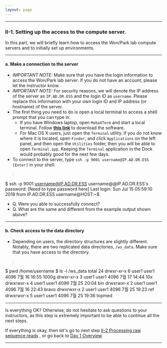 ```yaml
---
layout: page
---
```


--- 

### II-1. Setting up the access to the compute server.

In this part, we will briefly learn how to access the Won/Park lab compute
servers and to initially set up environments.

---

#### a. Make a connection to the server

- _IMPORTANT NOTE:_ Make sure that you have the login information to
	access the Won/Park lab server. If you do not have an account,
	please let the instructor know.
- _IMPORTANT NOTE:_ For security reasons, we will denote the IP address of the
  server as `IP.AD.DR.ESS` and the login ID as `username`. Please
  replace this information with your own login ID and IP address (or
  hostname) of the server.
- The first thing you need to do is open a local terminal to access a
  shell prompt that you can type in.
  * If you have Windows laptop, open `MobaXTerm` and start a local
  terminal. Follow
  __[this link](https://mobaxterm.mobatek.net/download-home-edition.html)__ to
  download the software.
  * For Mac OS X users, just open the `Terminal` utility. If you do
  not know where it is located, open `Finder`, and click
  `Applications` on the left panel, and then open the `Utilities` folder,
  then you will be able to open `Terminal.app`. Keeping the
  `Terminal` application in the Dock would probably good for the next
  few days.
- To connect to the server, type `ssh -p 9001 username@IP.AD.DR.ESS [Enter]` in
  your shell.
> <pre>
$ ssh -p 9001 username@IP.AD.DR.ESS
username@@IP.AD.DR.ESS's password: [Need to type password here]
Last login: Sun Jul 15 05:59:10 2018 from IP.AD.DR.ESS
username@HOST:~$  </pre>
  * Q. Were you able to successfully connect?
  * Q. What are the same and different from the example output shown
    above?

---

#### b. Check access to the data directory

- Depending on users, the directory structures are slightly different.
  Notably, there are two replicated data directories, `/ws_data`. Make
  sure that you have access to the directory.

> <pre>
$ pwd
/home/username
$ ls -l /ws_data
total 24
drwxr-xr-x 6 user1 user1 4096  7월 16 16:55 1000g
drwxr-xr-x 3 user1 user1 4096  7월 17 14:44 10x
drwxrwxr-x 4 user1 user1 4096  7월 25 20:04 bin
drwxrwxr-x 2 user1 user1 4096  7월 16 22:43 bravo
drwxrwxr-x 2 user1 user1 4096  7월 25 19:23 ref
drwxrwxr-x 5 user1 user1 4096  7월 25 19:36 topmed

---

Is everything OK? Otherwise, do not hesitate to ask questions to your
instructors, as this step is extremely important to be able to continue all
the next steps. 

If everything is okay, then let's go to next step [II-2 Processing raw sequence reads](../class-material/day1-fastq-practice.html)
, or go back to [Day 1 Overview](../day1).

---
